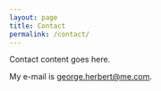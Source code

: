 ```yaml
---
layout: page
title: Contact
permalink: /contact/
---
```


Contact content goes here.

My e-mail is [george.herbert@me.com](mailto:george.herbert@me.com).